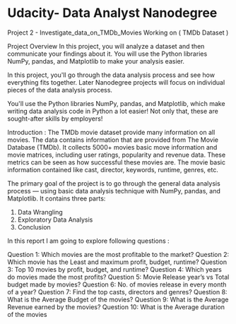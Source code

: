 # Udacity- Data Analyst Nanodegree 
Project 2 - Investigate_data_on_TMDb_Movies
Working on ( TMDb Dataset )


Project Overview
In this project, you will analyze a dataset and then communicate your findings about it.
You will use the Python libraries NumPy, pandas, and Matplotlib to make your analysis easier.

In this project, you'll go through the data analysis process and see how everything fits together.
Later Nanodegree projects will focus on individual pieces of the data analysis process.

You'll use the Python libraries NumPy, pandas, and Matplotlib, which make writing data analysis
code in Python a lot easier! Not only that, these are sought-after skills by employers!

Introduction :
The TMDb movie dataset provide many information on all movies. The data contains
information that are provided from The Movie Database (TMDb). It collects 5000+ movies
basic move information and movie matrices, including user ratings, popularity and revenue
data. These metrics can be seen as how successful these movies are. The movie basic
information contained like cast, director, keywords, runtime, genres, etc.

The primary goal of the project is to go through the general data analysis process — using
basic data analysis technique with NumPy, pandas, and Matplotlib. It contains three parts:
1. Data Wrangling
2. Exploratory Data Analysis
3. Conclusion

In this report I am going to explore following questions :

Question 1: Which movies are the most profitable to the market?
Question 2: Which movie has the Least and maximum profit, budget, runtime?
Question 3: Top 10 movies by profit, budget, and runtime?
Question 4: Which years do movies made the most profits?
Question 5: Movie Release year’s vs Total budget made by movies?
Question 6: No. of movies release in every month of a year?
Question 7: Find the top casts, directors and genres?
Question 8: What is the Average Budget of the movies?
Question 9: What is the Average Revenue earned by the movies?
Question 10: What is the Average duration of the movies
